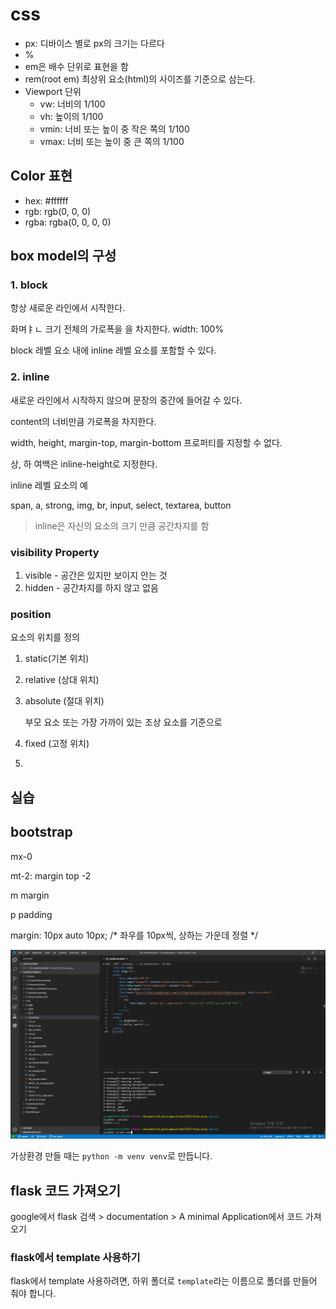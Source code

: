 # css



- px: 디바이스 별로 px의 크기는 다르다
- %
- em은 배수 단위로 표현을 함
- rem(root em) 최상위 요소(html)의 사이즈를 기준으로 삼는다.
- Viewport 단위
  - vw: 너비의 1/100
  - vh: 높이의 1/100
  - vmin: 너비 또는 높이 중 작은 쪽의 1/100
  - vmax: 너비 또는 높이 중 큰 쪽의 1/100

## Color 표현

- hex: #ffffff
- rgb: rgb(0, 0, 0)
- rgba: rgba(0, 0, 0, 0)



## box model의 구성

### 1. block

항상 새로운 라인에서 시작한다.

화며ㅑㄴ 크기 전체의 가로폭을 을 차지한다. width: 100%

block 레벨 요소 내에 inline 레벨 요소를 포함할 수 있다.



### 2. inline

새로운 라인에서 시작하지 않으며 문장의 중간에 들어갈 수 있다.

content의 너비만큼 가로폭을 차지한다.

width, height, margin-top, margin-bottom 프로퍼티를 지정할 수 없다.

상, 하 여백은 inline-height로 지정한다.



inline 레벨 요소의 예

span, a, strong, img, br, input, select, textarea, button



> inline은 자신의 요소의 크기 만큼 공간차지를 함

### visibility Property

1. visible - 공간은 있지만 보이지 안는 것
2. hidden - 공간차지를 하지 않고 없음

### position

요소의 위치를 정의

1. static(기본 위치)

2. relative (상대 위치)

3. absolute (절대 위치)

   부모 요소 또는 가장 가까이 있는 조상 요소를 기준으로

4. fixed (고정 위치)

5. 

## 실습



## bootstrap

mx-0

mt-2: margin top -2

m margin

p padding

margin: 10px auto 10px; /* 좌우를 10px씩, 상하는 가운데 정렬  */

![1571725905591](2019-10-22.assets/1571725905591.png)

가상환경 만들 때는 `python -m venv venv`로 만듭니다.



## flask 코드 가져오기

google에서 flask 검색 > documentation > A minimal Application에서 코드 가져오기

### flask에서 template 사용하기

flask에서 template 사용하려면, 하위 폴더로 `template`라는 이름으로 폴더를 만들어 줘야 합니다.
